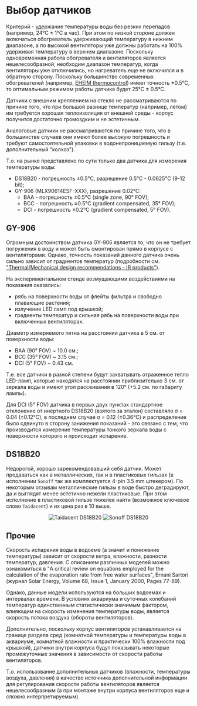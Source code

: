 # Выбор датчиков

Критерий - удержание температуры воды без резких перепадов (например, 24°C ± 1°C в час). При этом по низкой стороне должен включаться обогреватель удерживающий температуру в нижнем диапазоне, а по высокой вентиляторы уже должны работать на 100% удерживая температуру в верхнем диапазоне. Поскольку одновременная работа обогревателя и вентиляторов является нецелесообразной, необходим диапазон температур, когда вентиляторы уже отключились, но нагреватель еще не включился и в обратную сторону. Поскольку большинство современных обогревателей (например, [EHEIM thermocontrol](https://eheim.com/en_GB/aquatics/technology/aquarium-heaters/thermocontrol-e/thermocontrol-e-100)) имеет точность ±0.5°C, то оптимальным режимом работы датчика будет 25°C ± 0.5°C.

Датчики с внешним креплением на стекло не рассматриваются по причине того, что при большой разнице температур (например, летом) им требуется хорошая теплоизоляция от внешней среды - корпус получится достаточно громоздким и не эстетичным.

Аналоговые датчики не рассматриваются по причине того, что в большинстве случаев они имеют более высокую погрешность и требуют самостоятельной упаковки в водонепроницаемую гильзу (т.е. дополнительный "колхоз").

Т.о. на рынке представлено по сути только два датчика для измерения температуры воды:

* DS18B20 - погрешность ±0.5°C, разрешение 0.5°C - 0.0625°C (9-12 bit);
* GY-906 (MLX90614ESF-XXX), разрешение 0.02°C:
  * BAA - погрешность ±0.5°C (single zone, 90° FOV);
  * BCC - погрешность ±0.5°C (gradient compensated, 35° FOV);
  * DCI - погрешность ±0.2°C (gradient compensated, 5° FOV).

## GY-906

Огромным достоинством датчика GY-906 является то, что он не требует погружения в воду и может быть смонтирован прямо в корпусе с вентиляторами. Однако, точность показаний данного датчика очень сильно зависит от градиентов температур (подробности см. ["Thermal/Mechanical design recommendations - IR products"](https://www.melexis.com/en/documents/documentation/application-notes/application-note-thermal-mechanical-design-recommendations-ir-products)).

На экспериментальном стенде возмущающими воздействиями на показания оказались:

* рябь на поверхности воды от флейты фильтра и свободно плавающие растения;
* излучение LED ламп под крышкой;
* градиенты температур и сильная рябь на поверхности воды при включенных вентиляторах.

Диаметр измеряемого пятна на расстоянии датчика в 5 см. от поверхности воды:

* BAA (90° FOV) ~ 10.0 см.;
* BCC (35° FOV) ~ 3.15 см.;
* DCI (5° FOV)  ~ 0.43 см.

Т.е. все датчики в разной степени будут захватывать отраженное тепло LED-ламп, которые находятся на расстоянии приблизительно 3 см. от зеркала воды и имеют угол рассеивания в 120° (+5.2 см. по габариту лампы).

Для DCI (5° FOV) датчика в первых двух пунктах стандартное отклонение от инертного DS18B20 (взятого за эталон) составляло σ = 0.04 (±0.12°C), в последнем случае σ = 0.12 (±0.36°C) и распределение было сдвинуто в сторону занижения показаний - это связано с тем, что производится измерение температуры тонкого зеркала воды с поверхности которого и происходит испарение.

## DS18B20

Недорогой, хорошо зарекомендовавший себя датчик. Может продаваться как в металлических, так и в пластиковых гильзах (в исполнении `Sonoff` так же комплектуется 4-pin 3.5 mm штекером). По некоторым отзывам металлические гильзы в воде быстро деградируют, да и выглядят менее эстетично нежели пластиковые. При этом исполнение в пластиковой гильзе тяжелее найти (возможное ключевое слово `Taidacent`) и их цена раз в 10 выше.

<p align='center'>
<img src='https://user-images.githubusercontent.com/802583/176061942-7fc1686b-409d-42d3-9b99-d59b6e7c94f8.jpg' alt='Taidacent DS18B20'>
<img src='https://user-images.githubusercontent.com/802583/176062148-31206d07-163a-4ebf-9203-18e019fcc9f4.jpg' alt='Sonoff DS18B20'>
</p>

## Прочие

Скорость испарения воды в водоеме (а значит и понижение температуры) зависит от скорости ветра, влажности, разности температур, давления. С описанием различных моделей можно ознакомиться в "A critical review on equations employed for the calculation of the evaporation rate from free water surfaces", Ernani Sartori (журнал Solar Energy, Volume 68, Issue 1, January 2000, Pages 77-89).

Однако, данные модели используются на больших водоемах и интервалах времени. В условиях аквариума и суточных колебаний температур единственным статистически значимым фактором, влияющим на скорость изменения температуры воды, является скорость потока воздуха (обороты вентиляторов).

Дополнительно, поскольку корпус вентиляторов устанавливается на границе раздела сред (комнатной температуры и температуры воды в аквариуме, комнатной влажности и практически 100% влажности под крышкой), датчики внутри корпуса будут показывать некоторые промежуточные значения в зависимости от скорости работы вентиляторов.

Т.о. использование дополнительных датчиков (влажности, температуры воздуха, давления) в качестве источника дополнительной информации для регулирования скорости работы вентиляторов является нецелесообразным (а при монтаже внутри корпуса вентиляторов еще и сложно интерпретируемым).
